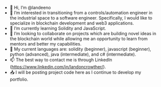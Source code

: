- 👋 Hi, I’m @landeeno
- 👀 I’m interested in transitioning from a controls/automation engineer in the industrial space to a software engineer. Specifically, I would like to specialize in blockchain development and web3 applications. 
- 🌱 I’m currently learning Solidity and JavaScript. 
- 💞️ I’m looking to collaborate on projects which are building novel ideas in the blockchain world while allowing me an opportunity to learn from mentors and better my capabilities. 
- 🧾 My current languages are: solidity (beginner), javascript (beginner), python (advanced), java (intermediate), and c# (intermediate). 
- 📫 The best way to contact me is through LinkedIn (https://www.linkedin.com/in/landoncrowther/).
- 📤 I will be posting project code here as I continue to develop my portfolio. 

<!---
landeeno/landeeno is a ✨ special ✨ repository because its `README.md` (this file) appears on your GitHub profile.
You can click the Preview link to take a look at your changes.
--->
